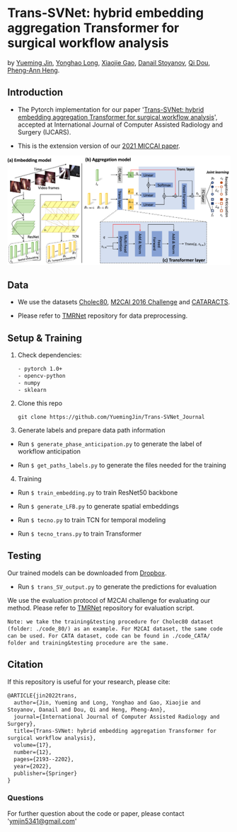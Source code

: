 # Trans-SVNet: hybrid embedding aggregation Transformer for surgical workflow analysis
by [Yueming Jin](https://yuemingjin.github.io/), [Yonghao Long](https://scholar.google.com/citations?user=HIjQdFQAAAAJ&hl=zh-CN), [Xiaojie Gao](https://scholar.google.com/citations?user=Cu09UTYAAAAJ&hl=en), [Danail Stoyanov](https://www.ucl.ac.uk/surgical-robot-vision/people/danail-stoyanov), [Qi Dou](http://www.cse.cuhk.edu.hk/~qdou/), [Pheng-Ann Heng](http://www.cse.cuhk.edu.hk/~pheng/). 

## Introduction
* The Pytorch implementation for our paper '[Trans-SVNet: hybrid embedding aggregation Transformer for surgical workflow analysis](https://link.springer.com/article/10.1007/s11548-022-02743-8)', accepted at International Journal of Computer Assisted Radiology and Surgery (IJCARS).

* This is the extension version of our [2021 MICCAI paper](https://link.springer.com/chapter/10.1007/978-3-030-87202-1_57).

<p align="center">
  <img src="figs/overview.png"  width="800"/>
</p>

## Data
* We use the datasets [Cholec80](http://camma.u-strasbg.fr/datasets), [M2CAI 2016 Challenge](http://camma.u-strasbg.fr/m2cai2016/index.php/program-challenge/) and [CATARACTS](https://ieee-dataport.org/open-access/cataracts).

* Please refer to [TMRNet](https://github.com/YuemingJin/TMRNet) repository for data preprocessing.

## Setup & Training

1. Check dependencies:
   ```
   - pytorch 1.0+
   - opencv-python
   - numpy
   - sklearn
   ```
2. Clone this repo
    ```shell
    git clone https://github.com/YuemingJin/Trans-SVNet_Journal
    ```

3. Generate labels and prepare data path information

* Run ``$ generate_phase_anticipation.py`` to generate the label of workflow anticipation

* Run ``$ get_paths_labels.py`` to generate the files needed for the training

4. Training

* Run ``$ train_embedding.py`` to train ResNet50 backbone

* Run ``$ generate_LFB.py`` to generate spatial embeddings

* Run ``$ tecno.py`` to train TCN for temporal modeling

* Run ``$ tecno_trans.py`` to train Transformer


## Testing

Our trained models can be downloaded from [Dropbox](https://www.dropbox.com/scl/fo/t39mc5awl7trrsv0t2mcy/h?dl=0&rlkey=gfalcbb0f2sa1ythpjwulrohy).

* Run ``$ trans_SV_output.py`` to generate the predictions for evaluation

We use the evaluation protocol of M2CAI challenge for evaluating our method.
Please refer to [TMRNet](https://github.com/YuemingJin/TMRNet/tree/main/code/eval/result/matlab-eval) repository for evaluation script.

```
Note: we take the training&testing procedure for Cholec80 dataset (folder: ./code_80/) as an example. For M2CAI dataset, the same code can be used. For CATA dataset, code can be found in ./code_CATA/ folder and training&testing procedure are the same.
```

## Citation
If this repository is useful for your research, please cite:
```
@ARTICLE{jin2022trans,  
  author={Jin, Yueming and Long, Yonghao and Gao, Xiaojie and Stoyanov, Danail and Dou, Qi and Heng, Pheng-Ann},  
  journal={International Journal of Computer Assisted Radiology and Surgery},   
  title={Trans-SVNet: hybrid embedding aggregation Transformer for surgical workflow analysis},
  volume={17},
  number={12},
  pages={2193--2202},
  year={2022},
  publisher={Springer}
}
```

### Questions

For further question about the code or paper, please contact 'ymjin5341@gmail.com'
